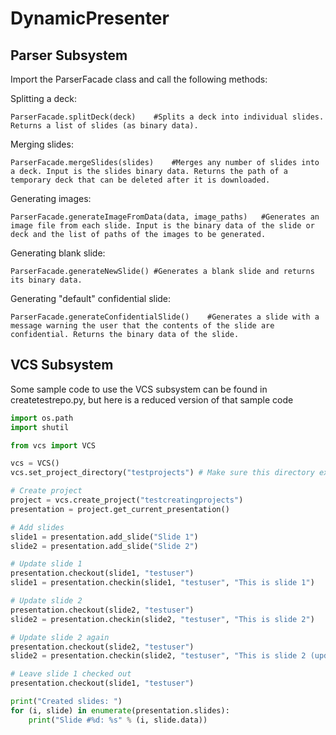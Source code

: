 DynamicPresenter
================

Parser Subsystem
----------------
Import the ParserFacade class and call the following methods:

Splitting a deck:
```
ParserFacade.splitDeck(deck)	#Splits a deck into individual slides. Returns a list of slides (as binary data).
```

Merging slides:
```
ParserFacade.mergeSlides(slides)	#Merges any number of slides into a deck. Input is the slides binary data. Returns the path of a temporary deck that can be deleted after it is downloaded.
```

Generating images:
```
ParserFacade.generateImageFromData(data, image_paths)	#Generates an image file from each slide. Input is the binary data of the slide or deck and the list of paths of the images to be generated.
```

Generating blank slide:
```
ParserFacade.generateNewSlide()	#Generates a blank slide and returns its binary data.
```
Generating "default" confidential slide:
```
ParserFacade.generateConfidentialSlide()	#Generates a slide with a message warning the user that the contents of the slide are confidential. Returns the binary data of the slide.
```

VCS Subsystem
-------------
Some sample code to use the VCS subsystem can be found in createtestrepo.py, but here is a reduced version of that sample code

```python
import os.path
import shutil

from vcs import VCS

vcs = VCS()
vcs.set_project_directory("testprojects") # Make sure this directory exists

# Create project
project = vcs.create_project("testcreatingprojects")
presentation = project.get_current_presentation()

# Add slides
slide1 = presentation.add_slide("Slide 1")
slide2 = presentation.add_slide("Slide 2")

# Update slide 1
presentation.checkout(slide1, "testuser")
slide1 = presentation.checkin(slide1, "testuser", "This is slide 1")

# Update slide 2
presentation.checkout(slide2, "testuser")
slide2 = presentation.checkin(slide2, "testuser", "This is slide 2")

# Update slide 2 again
presentation.checkout(slide2, "testuser")
slide2 = presentation.checkin(slide2, "testuser", "This is slide 2 (updated)")

# Leave slide 1 checked out
presentation.checkout(slide1, "testuser")

print("Created slides: ")
for (i, slide) in enumerate(presentation.slides):
	print("Slide #%d: %s" % (i, slide.data))
```